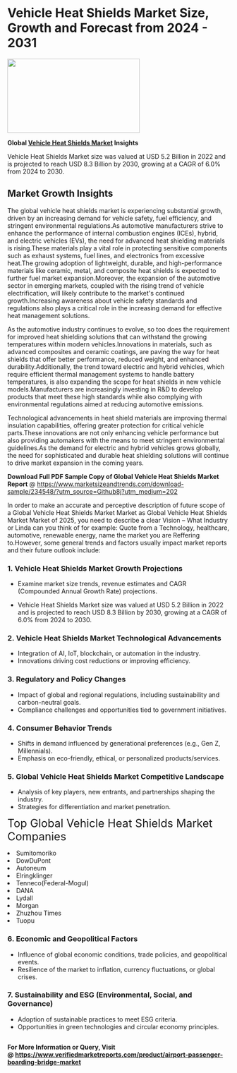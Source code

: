 <H1>Vehicle Heat Shields Market Size, Growth and Forecast from 2024 - 2031</H1><img class="aligncenter size-medium wp-image-584254" src="https://thirdeyenews.in/wp-content/uploads/2024/09/Global-Market-Research-300x168.jpeg" alt="" width="300" height="168" /><p><strong>Global&nbsp;<a href="https://www.marketsizeandtrends.com/download-sample/234548/?utm_source=Github8j?utm_medium=202">Vehicle Heat Shields Market</a> Insights</strong></p><p>Vehicle Heat Shields Market size was valued at USD 5.2 Billion in 2022 and is projected to reach USD 8.3 Billion by 2030, growing at a CAGR of 6.0% from 2024 to 2030.</p><p><h2>Market Growth Insights</h2> <p>The global vehicle heat shields market is experiencing substantial growth, driven by an increasing demand for vehicle safety, fuel efficiency, and stringent environmental regulations.As automotive manufacturers strive to enhance the performance of internal combustion engines (ICEs), hybrid, and electric vehicles (EVs), the need for advanced heat shielding materials is rising.These materials play a vital role in protecting sensitive components such as exhaust systems, fuel lines, and electronics from excessive heat.The growing adoption of lightweight, durable, and high-performance materials like ceramic, metal, and composite heat shields is expected to further fuel market expansion.Moreover, the expansion of the automotive sector in emerging markets, coupled with the rising trend of vehicle electrification, will likely contribute to the market's continued growth.Increasing awareness about vehicle safety standards and regulations also plays a critical role in the increasing demand for effective heat management solutions.</p> <p>As the automotive industry continues to evolve, so too does the requirement for improved heat shielding solutions that can withstand the growing temperatures within modern vehicles.Innovations in materials, such as advanced composites and ceramic coatings, are paving the way for heat shields that offer better performance, reduced weight, and enhanced durability.Additionally, the trend toward electric and hybrid vehicles, which require efficient thermal management systems to handle battery temperatures, is also expanding the scope for heat shields in new vehicle models.Manufacturers are increasingly investing in R&D to develop products that meet these high standards while also complying with environmental regulations aimed at reducing automotive emissions.</p> <p>Technological advancements in heat shield materials are improving thermal insulation capabilities, offering greater protection for critical vehicle parts.These innovations are not only enhancing vehicle performance but also providing automakers with the means to meet stringent environmental guidelines.As the demand for electric and hybrid vehicles grows globally, the need for sophisticated and durable heat shielding solutions will continue to drive market expansion in the coming years.</p> <p><span class=""><strong>Download Full PDF Sample Copy of Global Vehicle Heat Shields Market Report</strong> @ <a href="https://www.marketsizeandtrends.com/download-sample/234548/?utm_source=Github8j?utm_medium=202" target="_blank">https://www.marketsizeandtrends.com/download-sample/234548/?utm_source=Github8j?utm_medium=202</a></span></p><p>In order to make an accurate and perceptive description of future scope of a Global&nbsp;Vehicle Heat Shields Market Market as Global&nbsp;Vehicle Heat Shields Market Market of 2025, you need to describe a clear Vision &ndash; What Industry or Linda can you think of for example: Quote from a Technology, healthcare, automotive, renewable energy, name the market you are Reffering to.However, some general trends and factors usually impact market reports and their future outlook include:</p><h3>1.&nbsp;<strong>Vehicle Heat Shields Market Growth Projections</strong></h3><ul><li>Examine market size trends, revenue estimates and CAGR (Compounded Annual Growth Rate) projections.</li><li><p>Vehicle Heat Shields Market size was valued at USD 5.2 Billion in 2022 and is projected to reach USD 8.3 Billion by 2030, growing at a CAGR of 6.0% from 2024 to 2030.</p></li></ul><h3>2.&nbsp;<strong>Vehicle Heat Shields Market Technological Advancements</strong></h3><ul><li>Integration of AI, IoT, blockchain, or automation in the industry.</li><li>Innovations driving cost reductions or improving efficiency.</li></ul><h3>3.&nbsp;<strong>Regulatory and Policy Changes</strong></h3><ul><li>Impact of global and regional regulations, including sustainability and carbon-neutral goals.</li><li>Compliance challenges and opportunities tied to government initiatives.</li></ul><h3>4.&nbsp;<strong>Consumer Behavior Trends</strong></h3><ul><li>Shifts in demand influenced by generational preferences (e.g., Gen Z, Millennials).</li><li>Emphasis on eco-friendly, ethical, or personalized products/services.</li></ul><h3>5.&nbsp;<strong>Global Vehicle Heat Shields Market Competitive Landscape</strong></h3><ul><li>Analysis of key players, new entrants, and partnerships shaping the industry.</li><li>Strategies for differentiation and market penetration.</li></ul><p data-pm-slice="1 1 []"><span style="color: inherit; font-family: inherit; font-size: 25px;">Top Global Vehicle Heat Shields Market Companies</span></p><div class="" data-test-id=""><p><li>Sumitomoriko</li><li> DowDuPont</li><li> Autoneum</li><li> Elringklinger</li><li> Tenneco(Federal-Mogul)</li><li> DANA</li><li> Lydall</li><li> Morgan</li><li> Zhuzhou Times</li><li> Tuopu</li></p></div><h3>6.&nbsp;<strong>Economic and Geopolitical Factors</strong></h3><ul><li>Influence of global economic conditions, trade policies, and geopolitical events.</li><li>Resilience of the market to inflation, currency fluctuations, or global crises.</li></ul><h3>7.&nbsp;<strong>Sustainability and ESG (Environmental, Social, and Governance)</strong></h3><ul><li>Adoption of sustainable practices to meet ESG criteria.</li><li>Opportunities in green technologies and circular economy principles.</li></ul><h2><strong style="font-size: 14px;">For More Information or Query, Visit @&nbsp;</strong><a style="background-color: #ffffff; font-size: 14px;" href="https://www.marketsizeandtrends.com/report/vehicle-heat-shields-market/" target="_blank">https://www.verifiedmarketreports.com/product/airport-passenger-boarding-bridge-market</a></h2>